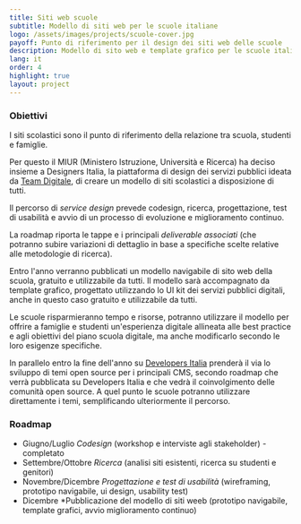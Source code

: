 ```yaml
---
title: Siti web scuole
subtitle: Modello di siti web per le scuole italiane
logo: /assets/images/projects/scuole-cover.jpg
payoff: Punto di riferimento per il design dei siti web delle scuole
description: Modello di sito web e template grafico per le scuole italiane creato dal MIUR, gratis e a disposizione di tutti
lang: it
order: 4
highlight: true
layout: project
---
```


### Obiettivi

I siti scolastici sono il punto di riferimento della relazione tra scuola, studenti e famiglie. 

Per questo il MIUR (Ministero Istruzione, Università e Ricerca) ha deciso insieme a Designers Italia, la piattaforma di design dei servizi pubblici ideata da [Team Digitale](https://teamdigitale.governo.it/), di creare un modello di siti scolastici a disposizione di tutti.

Il percorso di *service design* prevede codesign, ricerca, progettazione, test di usabilità e avvio di un processo di evoluzione e miglioramento continuo.

La roadmap riporta le tappe e i principali *deliverable associati* (che potranno subire variazioni di dettaglio in base a specifiche scelte relative alle metodologie di ricerca).

Entro l'anno verranno pubblicati un modello navigabile di sito web della scuola, gratuito e utilizzabile da tutti. Il modello sarà accompagnato da template grafico, progettato utilizzando lo UI kit dei servizi pubblici digitali, anche in questo caso gratuito e utilizzabile da tutti.

Le scuole risparmieranno tempo e risorse, potranno utilizzare il modello per offrire a famiglie e studenti un'esperienza digitale allineata alle best practice e agli obiettivi del piano scuola digitale, ma anche modificarlo secondo le loro esigenze specifiche.

In parallelo entro la fine dell'anno su [Developers Italia](https://developers.italia.it/) prenderà il via lo sviluppo di temi open source per i principali CMS, secondo roadmap che verrà pubblicata su Developers Italia e che vedrà il coinvolgimento delle comunità open source. A quel punto le scuole potranno utilizzare direttamente i temi, semplificando ulteriormente il percorso. 

### Roadmap

- Giugno/Luglio *Codesign* (workshop e interviste agli stakeholder) - completato
- Settembre/Ottobre *Ricerca* (analisi siti esistenti, ricerca su studenti e genitori)
- Novembre/Dicembre *Progettazione e test di usabilità* (wireframing, prototipo navigabile, ui design, usability test)
- Dicembre *Pubblicazione del modello di siti weeb (prototipo navigabile, template grafici, avvio miglioramento continuo)
